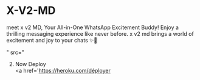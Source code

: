 
# X-V2-MD 
meet x v2 MD, Your All-in-One WhatsApp Excitement Buddy! Enjoy a thrilling messaging experience like never before. x v2 md brings a world of excitement and joy to your chats ✨🤖

" src="

2. Now Deploy
    <br>
<a href='https://heroku.com/déployer 
